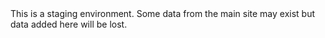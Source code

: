 ﻿<div class="banner-warning">This is a staging environment. Some data from the main site may exist but data added here will be lost.</div>